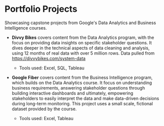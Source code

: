 # Portfolio Projects
Showcasing capstone projects from Google's Data Analytics and Business Intelligence courses. 

- **Divvy Bikes** covers content from the Data Analytics program, with the focus on providing data insights on specific stakeholder questions. It dives deeper in the technical aspects of data cleaning and analysis, using 12 months of real data with over 5 million rows. Data pulled from https://divvybikes.com/system-data   
  - Tools used: Excel, SQL, Tableau

- **Google Fiber** covers content from the Business Intelligence program, which builds on the Data Analytics course. It focus on understanding business requirements,  answering stakeholder questions through building interactive dashboards and ultimately, empowering stakeholders to easily interpret the data and make data-driven decisions during long-term monitoring. This project uses a small scale, fictional dataset provided by the course.
  - Tools used: Excel, Tableau 

